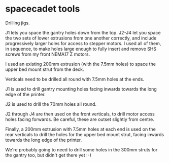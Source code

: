 # spacecadet tools

Drilling jigs.

J1 lets you space the gantry holes down from the top. J2-J4 let you space the two sets of lower extrusions from one another correctly, and include progressively larger holes for access to stepper motors. I used all of them, in sequence, to make holes large enough to fully insert and remove SHS screws from my front NEMA17 Z motors.

I used an existing 200mm extrusion (with the 7.5mm holes) to space the upper bed mount strut from the deck.

Verticals need to be drilled all round with 7.5mm holes at the ends.

J1 is used to drill gantry mounting holes facing inwards towards the long edge of the printer.

J2 is used to drill the 70mm holes all round.

J2 through J4 are then used on the front verticals, to drill motor access holes facing forwards. Be careful, these are outset slightly from centre.

Finally, a 200mm extrusion with 7.5mm holes at each end is used on the rear verticals to drill the holes for the upper bed mount strut, facing inwards towards the long edge of the printer.

We're probably going to need to drill some holes in the 300mm struts for the gantry too, but didn't get there yet :-)